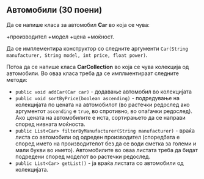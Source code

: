 ## Автомобили (30 поени)  
Да се напише класа за автомобил **Car** во која се чува:

+производител
+модел
+цена
+моќност.

Да се имплементира конструктор со следните аргументи `Car(String manufacturer, String model, int price, float power)`.

Потоа да се напише класа **CarCollection** во која се чува колекција од автомобили. Во оваа класа треба да се имплментираат следните методи:

+ `public void addCar(Car car)` - додавање автомобил во колекцијата
+ `public void sortByPrice(boolean ascending)` - подредување на колекцијата по цената на автомобилот (во растечки редослед ако аргументот `ascending` е `true`, во спротивно, во опаѓачки редослед). Ако цената на автомобилите е иста, сортирањето да се направи според нивната моќноста.
+ `public List<Car> filterByManufacturer(String manufacturer)` - враќа листа со автомобили од одреден производител (споредбата е според името на производителот без да се води сметка за големи и мали букви во името). Автомобилите во оваа листата треба да бидат подредени според моделот во растечки редослед.
+ `public List<Car> getList()` - ја враќа листата со автомобили од колекцијата.
